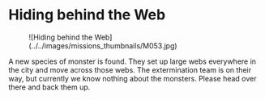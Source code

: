 # Hiding behind the Web

<figure markdown>
  ![Hiding behind the Web](../../images/missions_thumbnails/M053.jpg)
</figure>

A new species of monster is found. They set up large webs everywhere in the city and move across those webs.
The extermination team is on their way, but currently we know nothing about the monsters. Please head over there and back them up.
